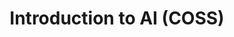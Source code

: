 ---
code: "1130004"
title: "Introduction to AI (COSS)"
types: liberal
description: "This courses covers the concepts, history, and applications of artificial intelligence technology, which has rapidly advanced in recent years. Additionally, students will practice programming basics and frameworks to apply real-world artificial intelligence technology. By learning various artificial intelligence algorithms, computer vision, natural language processing, and cloud-based artificial intelligence, this courses aims to cultivate data security professionals with the capabilities to apply artificial intelligence technology to solve real-world problems."
---